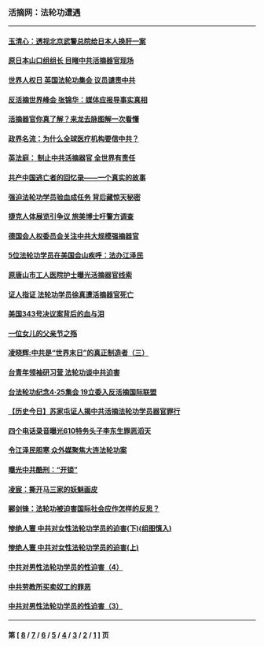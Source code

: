 ### 活摘网：法轮功遭遇
---
#### [玉清心：透视北京武警总院给日本人换肝一案](../../pages/nf5881/n13771978.md?11230430) 
#### [原日本山口组组长 目睹中共活摘器官现场](../../pages/nf5881/n13767360.md?11230430) 
#### [世界人权日 英国法轮功集会 议员谴责中共](../../pages/nf5881/n13431763.md?11230430) 
#### [反活摘世界峰会 张锦华：媒体应报导事实真相](../../pages/nf5881/n13278502.md?11230430) 
#### [活摘器官你真了解？来龙去脉图解一次看懂](../../pages/nf5881/n13013820.md?11230430) 
#### [政界名流：为什么全球医疗机构要信中共？](../../pages/nf5881/n11945479.md?11230430) 
#### [英法庭： 制止中共活摘器官 全世界有责任](../../pages/nf5881/n11330691.md?11230430) 
#### [共产中国逃亡者的回忆录——一个真实的故事](../../pages/nf5881/n10918649.md?11230430) 
#### [强迫法轮功学员验血成任务 背后藏惊天秘密](../../pages/nf5881/n4252384.md?11230430) 
#### [捷克人体展览引争议 旅美博士吁警方调查](../../pages/nf5881/n9429187.md?11230430) 
#### [德国会人权委员会关注中共大规模强摘器官](../../pages/nf5881/n8418950.md?11230430) 
#### [5位法轮功学员在美国会山疾呼：法办江泽民](../../pages/nf5881/n8101519.md?11230430) 
#### [原唐山市工人医院护士曝光活摘器官线索](../../pages/nf5881/n8076384.md?11230430) 
#### [证人指证 法轮功学员徐真遭活摘器官死亡](../../pages/nf5881/n8042467.md?11230430) 
#### [美国343号决议案背后的血与泪](../../pages/nf5881/n8020684.md?11230430) 
#### [一位女儿的父亲节之殇](../../pages/nf5881/n8014122.md?11230430) 
#### [凌晓辉:中共是“世界末日”的真正制造者（三）](../../pages/nf5881/n4210333.md?11230430) 
#### [台青年领袖研习营 法轮功谈中共迫害](../../pages/nf5881/n4141857.md?11230430) 
#### [台法轮功纪念4‧25集会 19立委入反活摘国际联盟](../../pages/nf5881/n4141821.md?11230430) 
#### [【历史今日】苏家屯证人揭中共活摘法轮功学员器官罪行](../../pages/nf5881/n4135912.md?11230430) 
#### [四个电话录音曝光610特务头子李东生罪恶滔天](../../pages/nf5881/n4040060.md?11230430) 
#### [令江泽民胆寒 众外媒聚焦大连法轮功案](../../pages/nf5881/n3932671.md?11230430) 
#### [曝光中共酷刑：“开锁”](../../pages/nf5881/n3889373.md?11230430) 
#### [凌宸：撕开马三家的妖魅画皮](../../pages/nf5881/n3849369.md?11230430) 
#### [郦剑锋：法轮功被迫害国际社会应作怎样的反思？](../../pages/nf5881/n3824560.md?11230430) 
#### [惨绝人寰 中共对女性法轮功学员的迫害(下)(组图慎入)](../../pages/nf5881/n3816285.md?11230430) 
#### [惨绝人寰 中共对女性法轮功学员的迫害(上)](../../pages/nf5881/n3815374.md?11230430) 
#### [中共对男性法轮功学员的性迫害（4）](../../pages/nf5881/n3769144.md?11230430) 
#### [中共劳教所买卖奴工的罪恶](../../pages/nf5881/n3769378.md?11230430) 
#### [中共对男性法轮功学员的性迫害（3）](../../pages/nf5881/n3768231.md?11230430) 

---
#### 第 [ [8](./8.md?11230430) / [7](./7.md?11230430) / [6](./6.md?11230430) / [5](./5.md?11230430) / [4](./4.md?11230430) / [3](./3.md?11230430) / [2](./2.md?11230430) / [1](./1.md?11230430) ] 页
